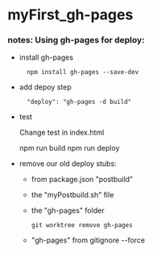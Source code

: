 # myFirst_gh-pages

### notes: Using gh-pages for deploy:

* install gh-pages

        npm install gh-pages --save-dev

* add depoy step

        "deploy": "gh-pages -d build"

* test

  Change test in index.html

    npm run build
    npm run deploy

* remove our old deploy stubs:
  * from package.json "postbuild"
  * the "myPostbuild.sh" file
  * the "gh-pages" folder

        git worktree remove gh-pages

  * "gh-pages" from gitignore --force